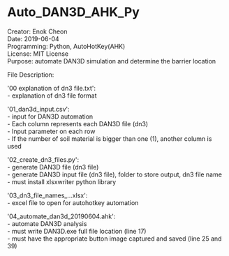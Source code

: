 # Auto_DAN3D_AHK_Py
Creator:	Enok Cheon   
Date:		2019-06-04   
Programming:	Python,	AutoHotKey(AHK)   
License:	MIT License   
Purpose:	automate DAN3D simulation and determine the barrier location   

File Description:

'00 explanation of dn3 file.txt':   	
	- explanation of dn3 file format   

'01_dan3d_input.csv':   
	- input for DAN3D automation   
	- Each column represents each DAN3D file (dn3)   
	- Input parameter on each row   
	- If the number of soil material is bigger than one (1), another column is used   

'02_create_dn3_files.py':   
	- generate DAN3D file (dn3 file)   
	- generate DAN3D input file (dn3 file), folder to store output, dn3 file name   
	- must install xlsxwriter python library   

'03_dn3_file_names_...xlsx':   
	- excel file to open for autohotkey automation   

'04_automate_dan3d_20190604.ahk':   
	- automate DAN3D analysis   
	- must write DAN3D.exe full file location (line 17)    
	- must have the appropriate button image captured and saved (line 25 and 39)   
